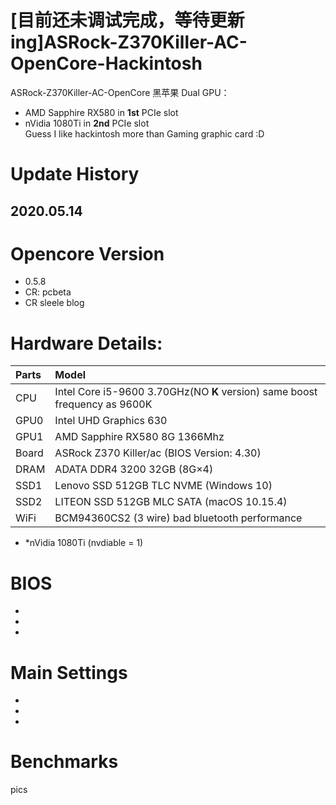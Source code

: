 # [目前还未调试完成，等待更新ing]ASRock-Z370Killer-AC-OpenCore-Hackintosh
ASRock-Z370Killer-AC-OpenCore 黑苹果
Dual GPU：
* AMD Sapphire RX580 in **1st** PCIe slot  
* nVidia 1080Ti in **2nd** PCIe slot  
Guess I like hackintosh more than Gaming graphic card :D

# Update History
## 2020.05.14

# Opencore Version
* 0.5.8
* CR: pcbeta
* CR sleele blog

# Hardware Details:
| Parts | Model |
|  :----  | :----  |
| CPU    | Intel Core i5-9600 3.70GHz(NO **K** version) same boost frequency as 9600K |
| GPU0  | Intel UHD Graphics 630 |
| GPU1  | AMD Sapphire RX580 8G 1366Mhz |
| Board  | ASRock Z370 Killer/ac (BIOS Version: 4.30) |
| DRAM   | ADATA DDR4 3200 32GB (8G×4) |
| SSD1   | Lenovo SSD 512GB TLC NVME (Windows 10) |
| SSD2  | LITEON SSD 512GB MLC SATA (macOS 10.15.4) |
| WiFi  | BCM94360CS2 (3 wire) bad bluetooth performance |
* *nVidia 1080Ti (nvdiable = 1)


# BIOS
* 
* 
* 

# Main Settings 
* 
* 
* 

# Benchmarks
pics


